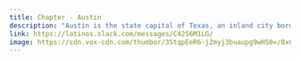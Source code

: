 ```yaml
---
title: Chapter - Austin
description: "Austin is the state capital of Texas, an inland city bordering the Hill Country region."
link: https://latinos.slack.com/messages/C42S6M1LG/
image: https://cdn.vox-cdn.com/thumbor/3StqpEeR6-j2myj3buaupg9wHS0=/0x0:5454x3002/1200x480/filters:focal(2291x1065:3163x1937)/cdn.vox-cdn.com/uploads/chorus_image/image/56589597/shutterstock_681676399.1504903942.jpg
---
```

